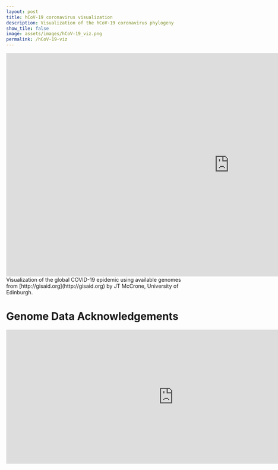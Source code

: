 ```yaml
---
layout: post
title: hCoV-19 coronavirus visualization
description: Visualization of the hCoV-19 coronavirus phylogeny 
show_tile: false
image: assets/images/hCoV-19_viz.png
permalink: /hCoV-19-viz
---
```


<div style="background: white">
<iframe title="hCoV-2019 Visualization" width="1200" height="600" frameborder="0" scrolling="no" marginheight="0" marginwidth="0" src="https://jtmccr1.github.io/sars2/"></iframe>
</div>
Visualization of the global COVID-19 epidemic using available genomes from [http://gisaid.org](http://gisaid.org) by JT McCrone, University of Edinburgh.  

# Genome Data Acknowledgements

<iframe  title="Data Acknowledgements" width="900" height="360" frameborder="0" marginheight="0" marginwidth="0"  src ="https://rambaut.github.io/ncov-2019/acknowledgments.html"></iframe>
